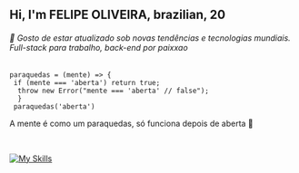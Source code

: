  ## Hi, I'm FELIPE OLIVEIRA, brazilian, 20

###### 🔹 Gosto de estar atualizado sob novas tendências e tecnologias mundiais. Full-stack para trabalho, back-end por paixxao

    paraquedas = (mente) => {
     if (mente === 'aberta') return true;
      throw new Error("mente === 'aberta' // false");
      } 
     paraquedas('aberta')

   A mente é como um paraquedas, só funciona depois de aberta 🚀

<br> 

[![My Skills](https://skillicons.dev/icons?i=aws,react,flutter,mongodb,nodejs,python,git,kotlin,dotnet&perline=6)](https://github.com/felipeollveira/)

 



